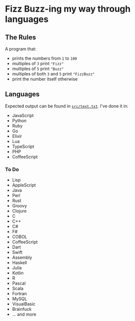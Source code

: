 # Fizz Buzz-ing my way through languages

## The Rules

A program that:

- prints the numbers from `1` to `100`
- multiples of `3` print `"Fizz"`
- multiples of `5` print `"Buzz"`
- multiples of both `3` and `5` print `"FizzBuzz"`
- print the number itself otherwise

## Languages

Expected output can be found in [`src/text.txt`](src/text.txt). I've done it in:

- JavaScript
- Python
- Ruby
- Go
- Elixir
- Lua
- TypeScript
- PHP
- CoffeeScript

### To Do

- Lisp
- AppleScript
- Java
- Perl
- Rust
- Groovy
- Clojure
- C
- C++
- C#
- F#
- COBOL
- CoffeeScript
- Dart
- Swift
- Assembly
- Haskell
- Julia
- Kotlin
- R
- Pascal
- Scala
- Fortran
- MySQL
- VisualBasic
- Brainfuck
- ... and more
